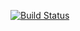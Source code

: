[![Build Status](https://travis-ci.org/Bangsadrengur/squealing-octo-rutabaga.svg?branch=develop)](https://travis-ci.org/Bangsadrengur/squealing-octo-rutabaga)
